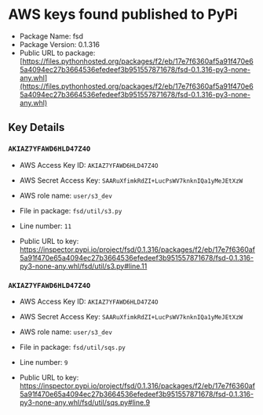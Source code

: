 # AWS keys found published to PyPi

* Package Name: fsd
* Package Version: 0.1.316
* Public URL to package: [https://files.pythonhosted.org/packages/f2/eb/17e7f6360af5a91f470e65a4094ec27b3664536efedeef3b951557871678/fsd-0.1.316-py3-none-any.whl](https://files.pythonhosted.org/packages/f2/eb/17e7f6360af5a91f470e65a4094ec27b3664536efedeef3b951557871678/fsd-0.1.316-py3-none-any.whl)

## Key Details

### `AKIAZ7YFAWD6HLD47Z4O`

* AWS Access Key ID: `AKIAZ7YFAWD6HLD47Z4O`
* AWS Secret Access Key: `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` 
* AWS role name: `user/s3_dev`
* File in package: `fsd/util/s3.py`
* Line number: `11`

* Public URL to key: https://inspector.pypi.io/project/fsd/0.1.316/packages/f2/eb/17e7f6360af5a91f470e65a4094ec27b3664536efedeef3b951557871678/fsd-0.1.316-py3-none-any.whl/fsd/util/s3.py#line.11



### `AKIAZ7YFAWD6HLD47Z4O`

* AWS Access Key ID: `AKIAZ7YFAWD6HLD47Z4O`
* AWS Secret Access Key: `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` 
* AWS role name: `user/s3_dev`
* File in package: `fsd/util/sqs.py`
* Line number: `9`

* Public URL to key: https://inspector.pypi.io/project/fsd/0.1.316/packages/f2/eb/17e7f6360af5a91f470e65a4094ec27b3664536efedeef3b951557871678/fsd-0.1.316-py3-none-any.whl/fsd/util/sqs.py#line.9


